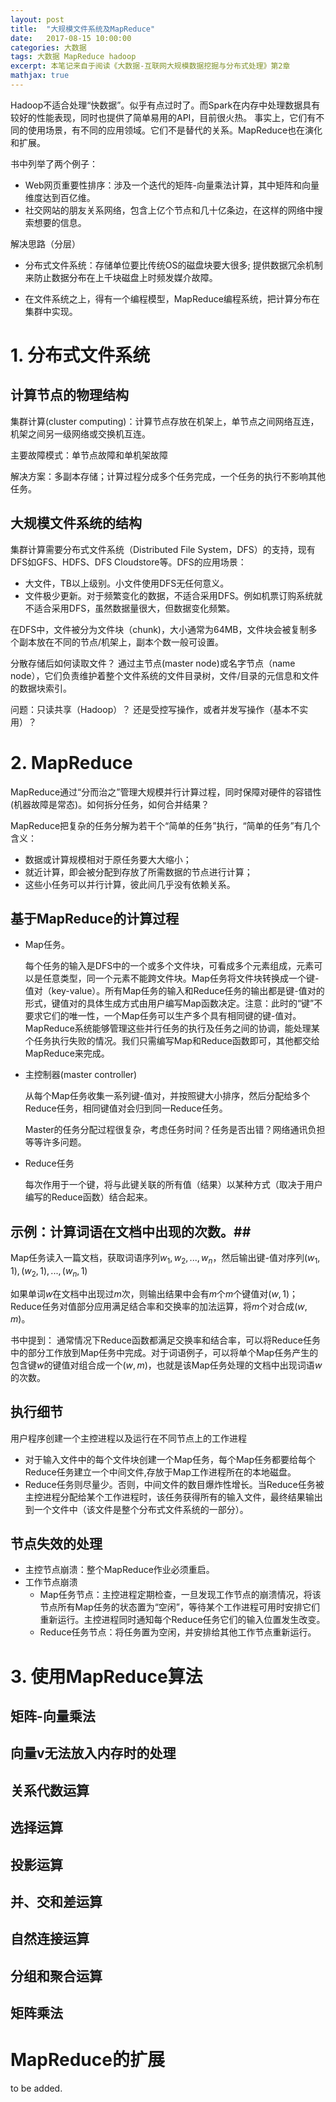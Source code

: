```yaml
---
layout: post
title:  "大规模文件系统及MapReduce"
date:   2017-08-15 10:00:00
categories: 大数据
tags: 大数据 MapReduce hadoop
excerpt: 本笔记来自于阅读《大数据-互联网大规模数据挖掘与分布式处理》第2章
mathjax: true
---
```


Hadoop不适合处理“快数据”。似乎有点过时了。而Spark在内存中处理数据具有较好的性能表现，同时也提供了简单易用的API，目前很火热。
事实上，它们有不同的使用场景，有不同的应用领域。它们不是替代的关系。MapReduce也在演化和扩展。

书中列举了两个例子：
- Web网页重要性排序：涉及一个迭代的矩阵-向量乘法计算，其中矩阵和向量维度达到百亿维。
- 社交网站的朋友关系网络，包含上亿个节点和几十亿条边，在这样的网络中搜索想要的信息。

解决思路（分层）
- 分布式文件系统：存储单位要比传统OS的磁盘块要大很多; 提供数据冗余机制来防止数据分布在上千块磁盘上时频发媒介故障。

- 在文件系统之上，得有一个编程模型，MapReduce编程系统，把计算分布在集群中实现。

# 1. 分布式文件系统 #
## 计算节点的物理结构 ##
集群计算(cluster computing)：计算节点存放在机架上，单节点之间网络互连，机架之间另一级网络或交换机互连。

主要故障模式：单节点故障和单机架故障

解决方案：多副本存储；计算过程分成多个任务完成，一个任务的执行不影响其他任务。

## 大规模文件系统的结构 ##
集群计算需要分布式文件系统（Distributed File System，DFS）的支持，现有DFS如GFS、HDFS、DFS Cloudstore等。DFS的应用场景：
- 大文件，TB以上级别。小文件使用DFS无任何意义。
- 文件极少更新。对于频繁变化的数据，不适合采用DFS。例如机票订购系统就不适合采用DFS，虽然数据量很大，但数据变化频繁。

在DFS中，文件被分为文件块（chunk)，大小通常为64MB，文件块会被复制多个副本放在不同的节点/机架上，副本个数一般可设置。

分散存储后如何读取文件？ 通过主节点(master node)或名字节点（name node），它们负责维护着整个文件系统的文件目录树，文件/目录的元信息和文件的数据块索引。

问题：只读共享（Hadoop）？ 还是受控写操作，或者并发写操作（基本不实用）？

# 2. MapReduce #

MapReduce通过“分而治之”管理大规模并行计算过程，同时保障对硬件的容错性(机器故障是常态)。如何拆分任务，如何合并结果？

MapReduce把复杂的任务分解为若干个“简单的任务”执行，“简单的任务”有几个含义：
- 数据或计算规模相对于原任务要大大缩小；
- 就近计算，即会被分配到存放了所需数据的节点进行计算；
- 这些小任务可以并行计算，彼此间几乎没有依赖关系。

## 基于MapReduce的计算过程 ##
- Map任务。

	每个任务的输入是DFS中的一个或多个文件块，可看成多个元素组成，元素可以是任意类型，同一个元素不能跨文件块。Map任务将文件块转换成一个键-值对（key-value）。所有Map任务的输入和Reduce任务的输出都是键-值对的形式，键值对的具体生成方式由用户编写Map函数决定。注意：此时的“键”不要求它们的唯一性，一个Map任务可以生产多个具有相同键的键-值对。
	MapReduce系统能够管理这些并行任务的执行及任务之间的协调，能处理某个任务执行失败的情况。我们只需编写Map和Reduce函数即可，其他都交给MapReduce来完成。

- 主控制器(master controller)

  从每个Map任务收集一系列键-值对，并按照键大小排序，然后分配给多个Reduce任务，相同键值对会归到同一Reduce任务。

	Master的任务分配过程很复杂，考虑任务时间？任务是否出错？网络通讯负担等等许多问题。

- Reduce任务

	每次作用于一个键，将与此键关联的所有值（结果）以某种方式（取决于用户编写的Reduce函数）结合起来。

## 示例：计算词语在文档中出现的次数。##
Map任务读入一篇文档，获取词语序列$w_1, w_2,..., w_n$，然后输出键-值对序列$(w_1,1), (w_2,1) ,..., (w_n,1)$

如果单词$w$在文档中出现过$m$次，则输出结果中会有$m$个$m$个键值对$(w,1)$；Reduce任务对值部分应用满足结合率和交换率的加法运算，将$m$个对合成$(w,m)$。

书中提到： 通常情况下Reduce函数都满足交换率和结合率，可以将Reduce任务中的部分工作放到Map任务中完成。对于词语例子，可以将单个Map任务产生的包含键$w$的键值对组合成一个$(w, m)$，也就是该Map任务处理的文档中出现词语$w$的次数。

##	执行细节 ##

用户程序创建一个主控进程以及运行在不同节点上的工作进程
- 对于输入文件中的每个文件块创建一个Map任务，每个Map任务都要给每个Reduce任务建立一个中间文件,存放于Map工作进程所在的本地磁盘。
- Reduce任务则尽量少。否则，中间文件的数目爆炸性增长。当Reduce任务被主控进程分配给某个工作进程时，该任务获得所有的输入文件，最终结果输出到一个文件中（该文件是整个分布式文件系统的一部分）。

## 节点失效的处理 ##

- 主控节点崩溃：整个MapReduce作业必须重启。
- 工作节点崩溃
	- Map任务节点：主控进程定期检查，一旦发现工作节点的崩溃情况，将该节点所有Map任务的状态置为“空闲”，等待某个工作进程可用时安排它们重新运行。主控进程同时通知每个Reduce任务它们的输入位置发生改变。
	- Reduce任务节点：将任务置为空闲，并安排给其他工作节点重新运行。

# 3. 使用MapReduce算法

## 矩阵-向量乘法

## 向量v无法放入内存时的处理

## 关系代数运算

## 选择运算 ##

## 投影运算 ##

## 并、交和差运算

## 自然连接运算 ##

## 分组和聚合运算 ##

## 矩阵乘法 ##

# MapReduce的扩展 #
to be added.
